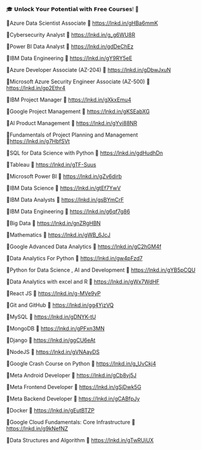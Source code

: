 🎓 𝗨𝗻𝗹𝗼𝗰𝗸 𝗬𝗼𝘂𝗿 𝗣𝗼𝘁𝗲𝗻𝘁𝗶𝗮𝗹 𝘄𝗶𝘁𝗵 𝗙𝗿𝗲𝗲 𝗖𝗼𝘂𝗿𝘀𝗲𝘀! 🚀

🔶Azure Data Scientist Associate
🔗 https://lnkd.in/gHBa6mmK

🔶Cybersecurity Analyst
🔗 https://lnkd.in/g_g6WU8R

🔶Power BI Data Analyst
🔗 https://lnkd.in/gdDeChEz

🔶IBM Data Engineering
🔗 https://lnkd.in/gY9RY5eE

🔶Azure Developer Associate (AZ-204)
🔗 https://lnkd.in/gDbwJxuN

🔶Microsoft Azure Security Engineer Associate (AZ-500)
🔗 https://lnkd.in/gp2Ethr4

🔶IBM Project Manager
🔗 https://lnkd.in/gXkxEmu4

🔶Google Project Management
🔗 https://lnkd.in/gKSEabXG

🔶AI Product Management
🔗 https://lnkd.in/gYvi88NR

🔶Fundamentals of Project Planning and Management
🔗https://lnkd.in/g7HbfSVt

🔶SQL for Data Science with Python
🔗 https://lnkd.in/gdHudhDn

🔶Tableau
🔗 https://lnkd.in/gTF-Suus

🔶Microsoft Power BI
🔗 https://lnkd.in/gZv6dirb

🔶IBM Data Science
🔗 https://lnkd.in/gtEf7YwV

🔶IBM Data Analysts
🔗 https://lnkd.in/gsBYmCrF

🔶IBM Data Engineering
🔗 https://lnkd.in/g6qf7g86

🔶Big Data
🔗 https://lnkd.in/gnZRgHBN

🔶Mathematics
🔗 https://lnkd.in/gWB_6JcJ

🔶Google Advanced Data Analytics
🔗 https://lnkd.in/gC2hGM4f

🔶Data Analytics For Python
🔗 https://lnkd.in/gw4pFzd7

🔶Python for Data Science , AI and Development
🔗 https://lnkd.in/gYB5pCQU

🔶Data Analytics with excel and R
🔗 https://lnkd.in/gWx7WdHF

🔶React JS
🔗 https://lnkd.in/g-MVe9yP

🔶Git and GitHub
🔗 https://lnkd.in/gg4YjzVQ

🔶MySQL
🔗 https://lnkd.in/gDNYK-tU

🔶MongoDB
🔗 https://lnkd.in/gPFxn3MN

🔶Django
🔗 https://lnkd.in/ggCU6eAt

🔶NodeJS
🔗 https://lnkd.in/gVNAayDS

🔶Google Crash Course on Python
🔗 https://lnkd.in/g_UvCkj4

🔶Meta Android Developer
🔗 https://lnkd.in/gCb8vj5J

🔶Meta Frontend Developer
🔗 https://lnkd.in/gSjDwk5G

🔶Meta Backend Developer
🔗 https://lnkd.in/gCABfpJy

🔶Docker
🔗 https://lnkd.in/gEutBTZP

🔶Google Cloud Fundamentals: Core Infrastructure
🔗 https://lnkd.in/g9kNefNZ

🔶Data Structures and Algorithm
🔗 https://lnkd.in/gTwRUiUX
